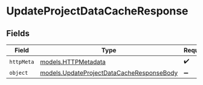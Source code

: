 # UpdateProjectDataCacheResponse


## Fields

| Field                                                                                        | Type                                                                                         | Required                                                                                     | Description                                                                                  |
| -------------------------------------------------------------------------------------------- | -------------------------------------------------------------------------------------------- | -------------------------------------------------------------------------------------------- | -------------------------------------------------------------------------------------------- |
| `httpMeta`                                                                                   | [models.HTTPMetadata](../models/httpmetadata.md)                                             | :heavy_check_mark:                                                                           | N/A                                                                                          |
| `object`                                                                                     | [models.UpdateProjectDataCacheResponseBody](../models/updateprojectdatacacheresponsebody.md) | :heavy_minus_sign:                                                                           | N/A                                                                                          |